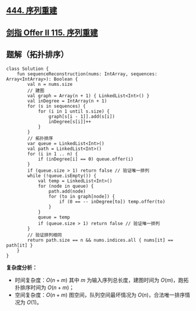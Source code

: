 ## [444. 序列重建](https://leetcode.cn/problems/sequence-reconstruction/)
## [剑指 Offer II 115. 序列重建](https://leetcode.cn/problems/ur2n8P/)

## 题解（拓扑排序）

```
class Solution {
    fun sequenceReconstruction(nums: IntArray, sequences: Array<IntArray>): Boolean {
        val n = nums.size
        // 建图
        val graph = Array(n + 1) { LinkedList<Int>() }
        val inDegree = IntArray(n + 1)
        for (s in sequences) {
            for (i in 1 until s.size) {
                graph[s[i - 1]].add(s[i])
                inDegree[s[i]]++
            }
        }
        // 拓扑排序
        var queue = LinkedList<Int>()
        val path = LinkedList<Int>()
        for (i in 1 .. n) {
            if (inDegree[i] == 0) queue.offer(i)
        }
        if (queue.size > 1) return false // 验证唯一排列
        while (!queue.isEmpty()) {
            val temp = LinkedList<Int>()
            for (node in queue) {
                path.add(node)
                for (to in graph[node]) {
                    if (0 == -- inDegree[to]) temp.offer(to)
                }
            }
            queue = temp
            if (queue.size > 1) return false // 验证唯一排列
        }
        // 验证排列相同
        return path.size == n && nums.indices.all { nums[it] == path[it] }
    }
}
```

**复杂度分析：**

- 时间复杂度：$O(n + m)$ 其中 $m$ 为输入序列总长度，建图时间为 $O(m)$，跑拓扑排序时间为 $O(n + m)$；
- 空间复杂度：$O(n + m)$ 图空间，队列空间最坏情况为 $O(n)$，合法唯一排序情况为 $O(1)$。
